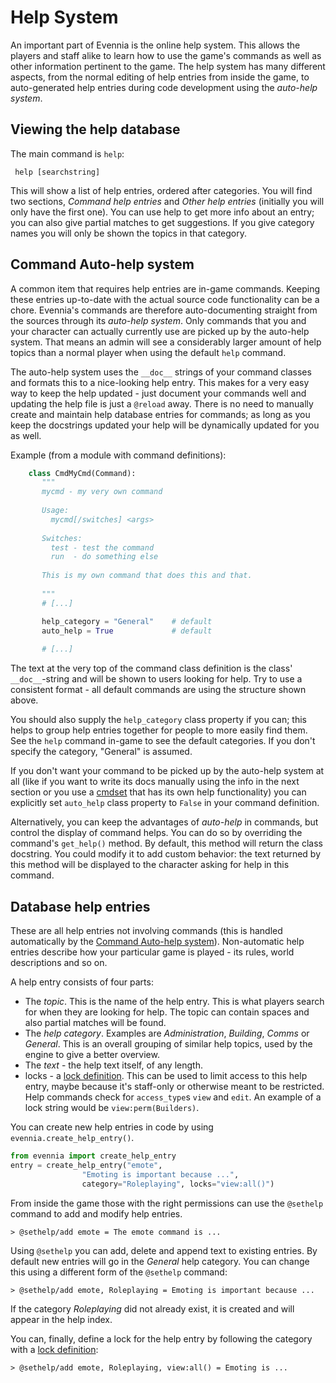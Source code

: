 # Help System


An important part of Evennia is the online help system. This allows the players and staff alike to learn how to use the game's commands as well as other information pertinent to the game. The help system has many different aspects, from the normal editing of help entries from inside the game, to auto-generated help entries during code development using the *auto-help system*.

## Viewing the help database

The main command is `help`: 

     help [searchstring]

This will show a list of help entries, ordered after categories. You will find two sections, *Command help entries* and *Other help entries* (initially you will only have the first one). You can use help to get more info about an entry; you can also give partial matches to get suggestions. If you give category names you will only be shown the topics in that category. 


## Command Auto-help system

A common item that requires help entries are in-game commands. Keeping these entries up-to-date with the actual source code functionality can be a chore. Evennia's commands are therefore auto-documenting straight from the sources through its *auto-help system*.  Only commands that you and your character can actually currently use are picked up by the auto-help system. That means an admin will see a considerably larger amount of help topics than a normal player when using the default `help` command. 

The auto-help system uses the `__doc__` strings of your command classes and formats this to a nice-looking help entry. This makes for a very easy way to keep the help updated - just document your commands well and updating the help file is just a `@reload` away.  There is no need to manually create and maintain help database entries for commands; as long as you keep the docstrings updated your help will be dynamically updated for you as well.

Example (from a module with command definitions): 

```python
    class CmdMyCmd(Command):
       """
       mycmd - my very own command
    
       Usage: 
         mycmd[/switches] <args>
    
       Switches:
         test - test the command
         run  - do something else
    
       This is my own command that does this and that.
    
       """
       # [...]

       help_category = "General"    # default
       auto_help = True             # default
       
       # [...]
```

The text at the very top of the command class definition is the class' `__doc__`-string and will be shown to users looking for help. Try to use a consistent format - all default commands are using the structure shown above. 

You should also supply the `help_category` class property if you can; this helps to group help entries together for people to more easily find them. See the `help` command in-game to see the default categories. If you don't specify the category, "General" is assumed. 

If you don't want your command to be picked up by the auto-help system at all (like if you want to write its docs manually using the info in the next section or you use a [cmdset](Command-Sets) that has its own help functionality) you can explicitly set `auto_help` class property to `False` in your command definition.

Alternatively, you can keep the advantages of *auto-help* in commands, but control the display of command helps.  You can do so by overriding the command's `get_help()` method.  By default, this method will return the class docstring.  You could modify it to add custom behavior:  the text returned by this method will be displayed to the character asking for help in this command.

## Database help entries

These are all help entries not involving commands (this is handled automatically by the [Command Auto-help system](Help-System#command-auto-help-system)).  Non-automatic help entries describe how your particular game is played - its rules, world descriptions and so on.

A help entry consists of four parts: 

- The *topic*. This is the name of the help entry. This is what players search for when they are looking for help. The topic can contain spaces and also partial matches will be found.
- The *help category*. Examples are *Administration*, *Building*, *Comms* or *General*. This is an overall grouping of similar help topics, used by the engine to give a better overview.
- The *text* - the help text itself, of any length.
- locks - a [lock definition](Locks). This can be used to limit access to this help entry, maybe because it's staff-only or otherwise meant to be restricted. Help commands check for `access_type`s `view` and `edit`. An example of a lock string would be `view:perm(Builders)`.

You can create new help entries in code by using `evennia.create_help_entry()`.

```python
from evennia import create_help_entry
entry = create_help_entry("emote", 
                "Emoting is important because ...", 
                category="Roleplaying", locks="view:all()")
```

From inside the game those with the right permissions can use the `@sethelp` command to add and modify help entries. 

    > @sethelp/add emote = The emote command is ...

Using `@sethelp` you can add, delete and append text to existing entries. By default new entries will go in the *General* help category. You can change this using a different form of the `@sethelp` command:

    > @sethelp/add emote, Roleplaying = Emoting is important because ...

If the category *Roleplaying* did not already exist, it is created and will appear in the help index. 

You can, finally, define a lock for the help entry by following the category with a [lock definition](Locks): 

    > @sethelp/add emote, Roleplaying, view:all() = Emoting is ... 
